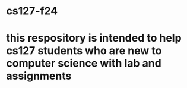 # cs127-f24

# this respository is intended to help cs127 students who are new to computer science with lab and assignments

